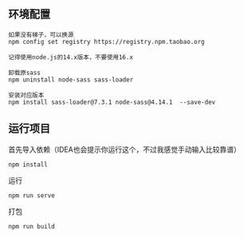 ## 环境配置

```
如果没有梯子，可以换源
npm config set registry https://registry.npm.taobao.org

记得使用node.js的14.x版本，不要使用16.x

卸载原sass
npm uninstall node-sass sass-loader

安装对应版本
npm install sass-loader@7.3.1 node-sass@4.14.1  --save-dev
```

## 运行项目

首先导入依赖（IDEA也会提示你运行这个，不过我感觉手动输入比较靠谱）

```
npm install
```

运行

```
npm run serve
```

打包

```
npm run build
```
